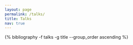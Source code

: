 ```yaml
---
layout: page
permalink: /talks/
title: Talks
nav: true
---
```





<div class="publications">

{% bibliography -f talks -g title --group_order ascending %}

</div>